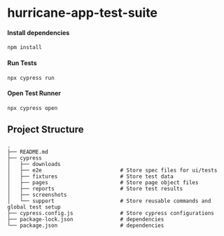 # hurricane-app-test-suite


#### Install dependencies
```
npm install
```

#### Run Tests
```
npx cypress run
```

#### Open Test Runner
```
npx cypress open
```

## Project Structure
```
.
├── README.md
├── cypress
│   ├── downloads
│   ├── e2e                         # Store spec files for ui/tests
│   ├── fixtures                    # Store test data
│   ├── pages                       # Store page object files
│   ├── reports                     # Store test results
│   ├── screenshots
│   └── support                     # Store reusable commands and global test setup
├── cypress.config.js               # Store cypress configurations 
├── package-lock.json               # dependencies
└── package.json                    # dependencies

```

